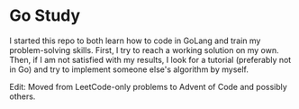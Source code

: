 # Go Study

I started this repo to both learn how to code in GoLang and train my problem-solving skills. First, I try to reach a working solution on my own. Then, if I am not satisfied with my results, I look for a tutorial (preferably not in Go) and try to implement someone else's algorithm by myself.

Edit: Moved from LeetCode-only problems to Advent of Code and possibly others.
